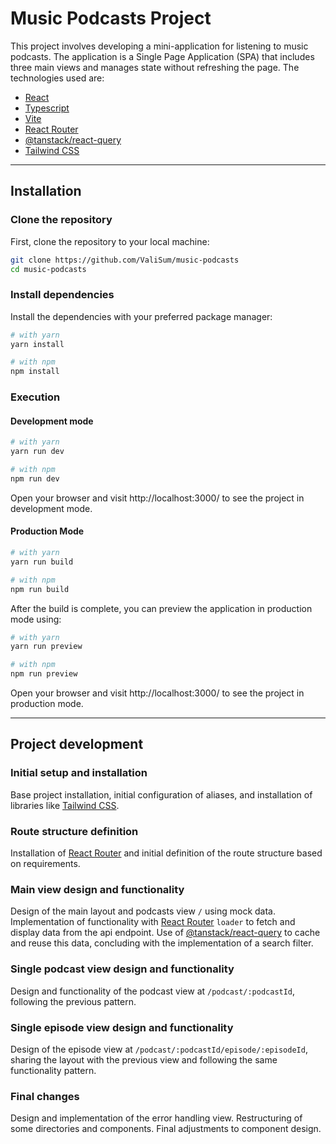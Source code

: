 # Music Podcasts Project

This project involves developing a mini-application for listening to music podcasts. The application is a Single Page Application (SPA) that includes three main views and manages state without refreshing the page. The technologies used are:

- [React](https://react.dev/)
- [Typescript](https://www.typescriptlang.org/)
- [Vite](https://vitejs.dev/)
- [React Router](https://reactrouter.com/en/main)
- [@tanstack/react-query](https://tanstack.com/query/latest)
- [Tailwind CSS](https://tailwindcss.com/)

---

## Installation

### Clone the repository

First, clone the repository to your local machine:

```bash
git clone https://github.com/ValiSum/music-podcasts
cd music-podcasts
```

### Install dependencies

Install the dependencies with your preferred package manager:

```bash
# with yarn
yarn install

# with npm
npm install
```

### Execution

#### Development mode

```bash
# with yarn
yarn run dev

# with npm
npm run dev
```

Open your browser and visit http://localhost:3000/ to see the project in development mode.

#### Production Mode

```bash
# with yarn
yarn run build

# with npm
npm run build
```

After the build is complete, you can preview the application in production mode using:

```bash
# with yarn
yarn run preview

# with npm
npm run preview
```

Open your browser and visit http://localhost:3000/ to see the project in production mode.

---

## Project development

### Initial setup and installation

Base project installation, initial configuration of aliases, and installation of libraries like [Tailwind CSS](https://tailwindcss.com/).

### Route structure definition

Installation of [React Router](https://reactrouter.com/en/main) and initial definition of the route structure based on requirements.

### Main view design and functionality

Design of the main layout and podcasts view `/` using mock data. Implementation of functionality with [React Router](https://reactrouter.com/en/main) `loader` to fetch and display data from the api endpoint. Use of [@tanstack/react-query](https://tanstack.com/query/latest) to cache and reuse this data, concluding with the implementation of a search filter.

### Single podcast view design and functionality

Design and functionality of the podcast view at `/podcast/:podcastId`, following the previous pattern.

### Single episode view design and functionality

Design of the episode view at `/podcast/:podcastId/episode/:episodeId`, sharing the layout with the previous view and following the same functionality pattern.

### Final changes

Design and implementation of the error handling view. Restructuring of some directories and components. Final adjustments to component design.
